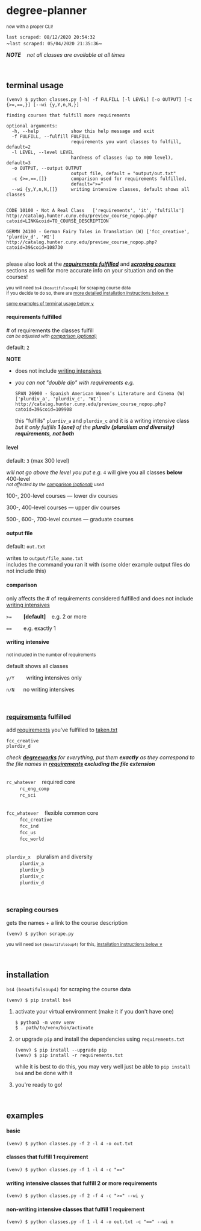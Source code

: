 # degree-planner

<sup>now with a proper CLI!</sup>

`last scraped: 08/12/2020 20:54:32`  
~`last scraped: 05/04/2020 21:35:36`~ 

***NOTE**&nbsp;&nbsp;&nbsp; not all classes are available at all times* 

&nbsp; 



## terminal usage

```
(venv) $ python classes.py [-h] -f FULFILL [-l LEVEL] [-o OUTPUT] [-c {>=,==,}] [--wi {y,Y,n,N,}]

finding courses that fulfill more requirements

optional arguments:
  -h, --help            show this help message and exit
  -f FULFILL, --fulfill FULFILL
                        requirements you want classes to fulfill, default=2
  -l LEVEL, --level LEVEL
                        hardness of classes (up to X00 level), default=3
  -o OUTPUT, --output OUTPUT
                        output file, default = "output/out.txt"
  -c {>=,==,[]}         comparison used for requirements fulfilled,
                        default=">="
  --wi {y,Y,n,N,[]}     writing intensive classes, default shows all classes
```

```

CODE 10100 - Not A Real Class	['requirements', 'it', 'fulfills']
http://catalog.hunter.cuny.edu/preview_course_nopop.php?catoid=LINK&coid=TO_COURSE_DESCRIPTION

GERMN 24100 - German Fairy Tales in Translation (W)	['fcc_creative', 'plurdiv_d', 'WI']
http://catalog.hunter.cuny.edu/preview_course_nopop.php?catoid=39&coid=108730
 
```

please also look at the ***[requirements fulfilled](#requirements-fulfilled)*** and ***[scraping courses](#scraping-courses)*** sections as well for more accurate info on your situation and on the courses! 

<sub>you will need `bs4` `(beautifulsoup4)` for scraping course data</sub>  
<sup>if you decide to do so, there are [more detailed installation instructions below &or;](#installation)</sup>

<sup>[some examples of terminal usage below &or;](#examples)<sup>



#### requirements fulfilled

\# of requirements the classes fulfill  
<sub>*can be adjusted with [comparison (optional)](#comparison-optional)*</sub>

default: `2`

**NOTE**
- does not include [writing intensives](#writing-intensive-optional)
- *you can not "double dip" with requirements e.g.*

  ```
  SPAN 26900 - Spanish American Women’s Literature and Cinema (W)    ['plurdiv_a', 'plurdiv_c', 'WI']
  http://catalog.hunter.cuny.edu/preview_course_nopop.php?catoid=39&coid=109908
  ```
  
  this "fulfills" `plurdiv_a` and `plurdiv_c` and it is a writing intensive class  
  *but it only fulfills **1 (one)** of the **plurdiv (pluralism and diversity) requirements**, **not both***


#### level

default: `3` (max 300 level)

*will not go above the level you put e.g.* `4` will give you all classes **below** 400-level  
<sub>*not affected by the [comparison (optional)](#comparison-optional) used*</sub>

100-, 200-level courses — lower div courses 

300-, 400-level courses — upper div courses 

500-, 600-, 700-level courses — graduate courses


#### output file

default: `out.txt` 

writes to `output/file_name.txt`  
includes the command you ran it with (some older example output files do not include this)


#### comparison

only affects the \# of requirements considered fulfilled and does not include [writing intensives](#writing-intensive-optional)

`>=` &nbsp;&nbsp;&nbsp;&nbsp;&nbsp;&nbsp; **\[default]** &nbsp;&nbsp; e.g. 2 or more

`==` &nbsp;&nbsp;&nbsp;&nbsp;&nbsp;&nbsp; e.g. exactly 1


#### writing intensive

<sub>not included in the number of requirements</sub>

default shows all classes 

`y/Y` &nbsp;&nbsp;&nbsp;&nbsp;&nbsp;&nbsp; writing intensives only

`n/N` &nbsp;&nbsp;&nbsp;&nbsp; no writing intensives

&nbsp; 



### [requirements](data/) fulfilled 

add [requirements](data/) you've fulfilled to [taken.txt](user/taken.txt)

```
fcc_creative
plurdiv_d
```

*check **[degreeworks](https://degreeworks.cuny.edu/)** for everything, put them **exactly** as they correspond to the file names in **[requirements](data/) excluding the file extension*** 

&nbsp;  
`rc_whatever` &nbsp;&nbsp; required core  
&nbsp;&nbsp;&nbsp;&nbsp;&nbsp;&nbsp;&nbsp;&nbsp; `rc_eng_comp`  
&nbsp;&nbsp;&nbsp;&nbsp;&nbsp;&nbsp;&nbsp;&nbsp; `rc_sci`  

&nbsp;  
`fcc_whatever` &nbsp;&nbsp; flexible common core  
&nbsp;&nbsp;&nbsp;&nbsp;&nbsp;&nbsp;&nbsp;&nbsp; `fcc_creative`  
&nbsp;&nbsp;&nbsp;&nbsp;&nbsp;&nbsp;&nbsp;&nbsp; `fcc_ind`  
&nbsp;&nbsp;&nbsp;&nbsp;&nbsp;&nbsp;&nbsp;&nbsp; `fcc_us`  
&nbsp;&nbsp;&nbsp;&nbsp;&nbsp;&nbsp;&nbsp;&nbsp; `fcc_world`  

&nbsp;  
`plurdiv_x` &nbsp;&nbsp; pluralism and diversity  
&nbsp;&nbsp;&nbsp;&nbsp;&nbsp;&nbsp;&nbsp;&nbsp; `plurdiv_a`  
&nbsp;&nbsp;&nbsp;&nbsp;&nbsp;&nbsp;&nbsp;&nbsp; `plurdiv_b`  
&nbsp;&nbsp;&nbsp;&nbsp;&nbsp;&nbsp;&nbsp;&nbsp; `plurdiv_c`  
&nbsp;&nbsp;&nbsp;&nbsp;&nbsp;&nbsp;&nbsp;&nbsp; `plurdiv_d`  

&nbsp; 


### scraping courses

gets the names + a link to the course description 

```
(venv) $ python scrape.py 
```

<sub>you will need `bs4` `(beautifulsoup4)` for this, [installation instructions below &or;](#installation)</sub>  

&nbsp; 



## installation 

`bs4` `(beautifulsoup4)` for scraping the course data 

```
(venv) $ pip install bs4
```

1. activate your virtual environment (make it if you don't have one)
   ```
   $ python3 -m venv venv
   $ . path/to/venv/bin/activate
   ```

2. or upgrade `pip` and install the dependencies using `requirements.txt`

   ```
   (venv) $ pip install --upgrade pip
   (venv) $ pip install -r requirements.txt
   ```
   while it is best to do this, you may very well just be able to `pip install bs4` and be done with it 

3. you're ready to go! 

&nbsp; 



## examples

#### basic

```
(venv) $ python classes.py -f 2 -l 4 -o out.txt
```


#### classes that fulfill 1 requirement
```
(venv) $ python classes.py -f 1 -l 4 -c "=="
```


#### writing intensive classes that fulfill 2 or more requirements 
```
(venv) $ python classes.py -f 2 -f 4 -c ">=" --wi y
```


#### non-writing intensive classes that fulfill 1 requirement
```
(venv) $ python classes.py -f 1 -l 4 -o out.txt -c "==" --wi n
```
